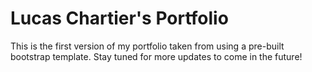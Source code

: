 # Lucas Chartier's Portfolio

This is the first version of my portfolio taken from using a pre-built bootstrap template. Stay tuned for more updates to come in the future!
